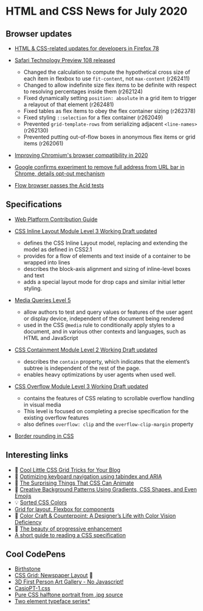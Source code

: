# HTML and CSS News for July 2020

## Browser updates

- [HTML & CSS-related updates for developers in Firefox 78](https://developer.mozilla.org/en-US/docs/Mozilla/Firefox/Releases/78)

- [Safari Technology Preview 108 released](https://webkit.org/blog/10840/release-notes-for-safari-technology-preview-108/)
    - Changed the calculation to compute the hypothetical cross size of each item in flexbox to use `fit-content`, not `max-content` (r262411)
    - Changed to allow indefinite size flex items to be definite with respect to resolving percentages inside them (r262124)
    - Fixed dynamically setting `position: absolute` in a grid item to trigger a relayout of that element (r262481)
    - Fixed tables as flex items to obey the flex container sizing (r262378)
    - Fixed styling `::selection` for a flex container (r262049)
    - Prevented `grid-template-rows` from serializing adjacent `<line-names>` (r262130)
    - Prevented putting out-of-flow boxes in anonymous flex items or grid items (r262061)

- [Improving Chromium's browser compatibility in 2020](https://blog.chromium.org/2020/06/improving-chromiums-browser.html)

- [Google confirms experiment to remove full address from URL bar in Chrome, details opt-out mechanism](https://www.androidpolice.com/2020/06/15/google-confirms-experiment-to-remove-full-address-from-url-bar-in-chrome-details-opt-out-mechanism/)

- [Flow browser passes the Acid tests](https://www.ekioh.com/acid.html)

## Specifications

- [Web Platform Contribution Guide](https://wpc.guide/)

- [CSS Inline Layout Module Level 3 Working Draft updated](https://www.w3.org/TR/css-inline-3/)
    + defines the CSS Inline Layout model, replacing and extending the model as defined in CSS2.1
    + provides for a flow of elements and text inside of a container to be wrapped into lines
    + describes the block-axis alignment and sizing of inline-level boxes and text
    + adds a special layout mode for drop caps and similar initial letter styling.

- [Media Queries Level 5](https://www.w3.org/TR/mediaqueries-5/)
    + allow authors to test and query values or features of the user agent or display device, independent of the document being rendered
    + used in the CSS `@media` rule to conditionally apply styles to a document, and in various other contexts and languages, such as HTML and JavaScript

- [CSS Containment Module Level 2 Working Draft updated](https://www.w3.org/TR/css-contain-2/)
    + describes the `contain` property, which indicates that the element’s subtree is independent of the rest of the page.
    + enables heavy optimizations by user agents when used well.

- [CSS Overflow Module Level 3 Working Draft updated](https://www.w3.org/TR/css-overflow-3/)
    + contains the features of CSS relating to scrollable overflow handling in visual media
    + This level is focused on completing a precise specification for the existing overflow features
    + also defines `overflow: clip` and the `overflow-clip-margin` property
    
- [Border rounding in CSS](https://crisal.io/words/2020/06/13/rounding-borders.html)

## Interesting links

- 📝 [Cool Little CSS Grid Tricks for Your Blog](https://css-tricks.com/cool-little-css-grid-tricks-for-your-blog/)
- 📝 [Optimizing keyboard navigation using tabindex and ARIA](https://www.sarasoueidan.com/blog/keyboard-friendlier-article-listings/)
- 📝 [The Surprising Things That CSS Can Animate](https://codersblock.com/blog/the-surprising-things-that-css-can-animate/)
- 📝 [Creative Background Patterns Using Gradients, CSS Shapes, and Even Emojis](https://css-tricks.com/creative-background-patterns-using-gradients-css-shapes-and-even-emojis/)
- 💡 [Sorted CSS Colors](https://enes.in/sorted-colors/)
- [Grid for layout, Flexbox for components](https://ishadeed.com/article/grid-layout-flexbox-components/)
- 📝 [Color Craft & Counterpoint: A Designer’s Life with Color Vision Deficiency](https://alistapart.com/article/a-designers-life-with-color-vision-deficiency/)
- 📝 [The beauty of progressive enhancement](https://www.matuzo.at/blog/beauty-of-progressive-enhancement/)
- [A short guide to reading a CSS specification](https://youtu.be/N2tvZ4P44jY?t=10042)


## Cool CodePens

- [Birthstone](https://codepen.io/87penginnouta/pen/ZEbvKRz)
- [CSS Grid: Newspaper Layout](https://codepen.io/oliviale/pen/BaoXOOP) 💙
- [3D First Person Art Gallery - No Javascript!](https://codepen.io/ivorjetski/pen/gOPOvdB)
- [CasioPT-1.css](https://codepen.io/fossheim/pen/VweaNYW)
- [Pure CSS halftone portrait from .jpg source](https://codepen.io/thebabydino/pen/LYGGwrm)
- [Two element typeface series*](https://codepen.io/chrisota/pen/KKVzZLM)
